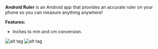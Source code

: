 **Android Ruler** is an Android app that provides an accurate ruler on your phone so you can measure anything anywhere!

**Features:** 
* Inches to mm and cm conversion. 



![alt tag](http://imgur.com/0qRIyJY.png)
![alt tag](http://imgur.com/YE0ZCDG.png)
